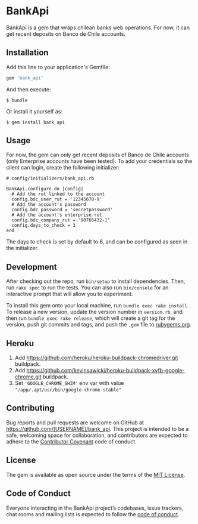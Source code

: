 # BankApi

BankApi is a gem that wraps chilean banks web operations. For now, it can get recent deposits on Banco de Chile accounts.

## Installation

Add this line to your application's Gemfile:

```ruby
gem 'bank_api'
```

And then execute:

    $ bundle

Or install it yourself as:

    $ gem install bank_api

## Usage

For now, the gem can only get recent deposits of Banco de Chile accounts (only Enterprise accounts have been tested). To add your credentials so the client can login, create the following initializer:

```
# config/initializers/bank_api.rb

BankApi.configure do |config|
  # Add the rut linked to the account
  config.bdc_user_rut = '12345678-9'
  # Add the account's password
  config.bdc_password = 'secretpassword'
  # Add the account's enterprise rut
  config.bdc_company_rut = '98765432-1'
  config.days_to_check = 3
end

```

The days to check is set by default to 6, and can be configured as seen in the initializer.

## Development

After checking out the repo, run `bin/setup` to install dependencies. Then, run `rake spec` to run the tests. You can also run `bin/console` for an interactive prompt that will allow you to experiment.

To install this gem onto your local machine, run `bundle exec rake install`. To release a new version, update the version number in `version.rb`, and then run `bundle exec rake release`, which will create a git tag for the version, push git commits and tags, and push the `.gem` file to [rubygems.org](https://rubygems.org).

## Heroku

1. Add https://github.com/heroku/heroku-buildpack-chromedriver.git buildpack.
2. Add https://github.com/kevinsawicki/heroku-buildpack-xvfb-google-chrome.git buildpack.
3. Set `'GOOGLE_CHROME_SHIM'` env var with value `"/app/.apt/usr/bin/google-chrome-stable"`

## Contributing

Bug reports and pull requests are welcome on GitHub at https://github.com/[USERNAME]/bank_api. This project is intended to be a safe, welcoming space for collaboration, and contributors are expected to adhere to the [Contributor Covenant](http://contributor-covenant.org) code of conduct.

## License

The gem is available as open source under the terms of the [MIT License](https://opensource.org/licenses/MIT).

## Code of Conduct

Everyone interacting in the BankApi project’s codebases, issue trackers, chat rooms and mailing lists is expected to follow the [code of conduct](https://github.com/platanus/bank-api-gem/blob/master/CODE_OF_CONDUCT.md).
